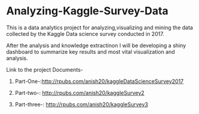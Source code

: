 # Analyzing-Kaggle-Survey-Data
This is a data analytics project for analyzing,visualizing and mining the data collected by the Kaggle Data science survey conducted in 2017.

After the analysis and knowledge extractinon I will be developing a shiny dashboard to summarize key results and most vital visualization and analysis.

Link to the project Documents-
1) Part-One-:http://rpubs.com/anish20/kaggleDataScienceSurvey2017


2) Part-two-: http://rpubs.com/anish20/kaggleSurvey2

3) Part-three-: http://rpubs.com/anish20/kaggleSurvey3
